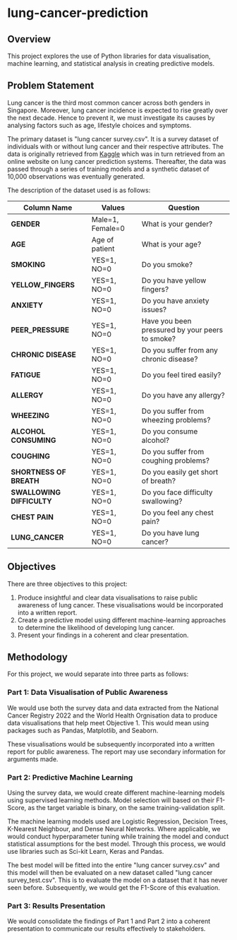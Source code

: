 # lung-cancer-prediction

## Overview
This project explores the use of Python libraries for data visualisation, machine learning, and statistical analysis in creating predictive models.

## Problem Statement
Lung cancer is the third most common cancer across both genders in Singapore. Moreover, lung cancer incidence is expected
to rise greatly over the next decade. Hence to prevent it, we must investigate its causes by analysing factors such as age, lifestyle choices and symptoms.

The primary dataset is "lung cancer survey.csv". It is a survey dataset of individuals with or without lung cancer and their respective attributes. The data is originally retrieved from [Kaggle](https://www.kaggle.com/datasets/wajahat1064/lung-cancer-survey-data) which was in turn retrieved from an online website on lung cancer prediction systems. Thereafter, the data was passed through a series of training models and a synthetic dataset of 10,000 observations was eventually generated.  

The description of the dataset used is as follows:

| Column Name           | Values            | Question                                      |
|-----------------------|------------------|----------------------------------------------|
| **GENDER**           | Male=1, Female=0 | What is your gender?                         |
| **AGE**              | Age of patient   | What is your age?                            |
| **SMOKING**          | YES=1, NO=0      | Do you smoke?                                |
| **YELLOW_FINGERS**   | YES=1, NO=0      | Do you have yellow fingers?                  |
| **ANXIETY**         | YES=1, NO=0      | Do you have anxiety issues?                 |
| **PEER_PRESSURE**    | YES=1, NO=0      | Have you been pressured by your peers to smoke? |
| **CHRONIC DISEASE**  | YES=1, NO=0      | Do you suffer from any chronic disease?     |
| **FATIGUE**         | YES=1, NO=0      | Do you feel tired easily?                   |
| **ALLERGY**         | YES=1, NO=0      | Do you have any allergy?                    |
| **WHEEZING**        | YES=1, NO=0      | Do you suffer from wheezing problems?       |
| **ALCOHOL CONSUMING**| YES=1, NO=0      | Do you consume alcohol?                     |
| **COUGHING**        | YES=1, NO=0      | Do you suffer from coughing problems?       |
| **SHORTNESS OF BREATH** | YES=1, NO=0  | Do you easily get short of breath?         |
| **SWALLOWING DIFFICULTY** | YES=1, NO=0 | Do you face difficulty swallowing?         |
| **CHEST PAIN**       | YES=1, NO=0      | Do you feel any chest pain?                 |
| **LUNG_CANCER**      | YES=1, NO=0      | Do you have lung cancer?                    |


## Objectives
There are three objectives to this project:

1) Produce insightful and clear data visualisations to raise public awareness of lung cancer. These visualisations would be incorporated into a written report.
2) Create a predictive model using different machine-learning approaches to determine the likelihood of developing lung cancer.
3) Present your findings in a coherent and clear presentation.

## Methodology

For this project, we would separate into three parts as follows:

### Part 1: Data Visualisation of Public Awareness

We would use both the survey data and data extracted from the National Cancer Registry 2022 and the World Health Orgnisation data to produce data visualisations that help meet Objective 1. This would mean using packages such as Pandas, Matplotlib, and Seaborn.

These visualisations would be subsequently incorporated into a written report for public awareness. The report may use secondary information for arguments made.

### Part 2: Predictive Machine Learning

Using the survey data, we would create different machine-learning models using supervised learning methods. Model selection will based on their F1-Score, as the target variable is binary, on the same training-validation split.

The machine learning models used are Logistic Regression, Decision Trees, K-Nearest Neighbour, and Dense Neural Networks. Where applicable, we would conduct hyperparameter tuning while training the model and conduct statistical assumptions for the best model. Through this process, we would use libraries such as Sci-kit Learn, Keras and Pandas.

The best model will be fitted into the entire "lung cancer survey.csv" and this model will then be evaluated on a new dataset called "lung cancer survey_test.csv". This is to evaluate the model on a dataset that it has never seen before. Subsequently, we would get the F1-Score of this evaluation.

### Part 3: Results Presentation

We would consolidate the findings of Part 1 and Part 2 into a coherent presentation to communicate our results effectively to stakeholders.


